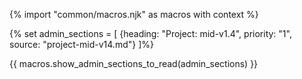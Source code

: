 {% import "common/macros.njk" as macros with context %}

{% set admin_sections = [
  {heading: "Project: mid-v1.4", priority: "1", source: "project-mid-v14.md"}
]%}

{{ macros.show_admin_sections_to_read(admin_sections) }}